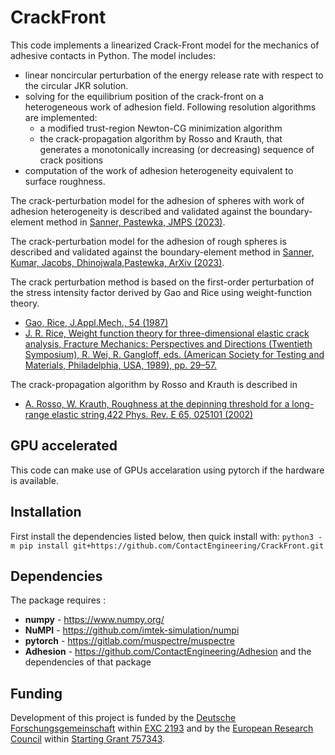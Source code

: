 CrackFront 
===========

This code implements a linearized Crack-Front model for the mechanics of adhesive contacts in Python.
The model includes: 
- linear noncircular perturbation of the energy release rate with respect to the circular JKR solution.
- solving for the equilibrium position of the crack-front on a heterogeneous work of adhesion field. Following resolution algorithms are implemented:
  - a modified trust-region Newton-CG minimization algorithm 
  - the crack-propagation algorithm by Rosso and Krauth, that generates a monotonically increasing (or decreasing) sequence of crack positions 
- computation of the work of adhesion heterogeneity equivalent to surface roughness.


The crack-perturbation model for the adhesion of spheres with work of adhesion heterogeneity is described and validated against the boundary-element method in 
[Sanner, Pastewka, JMPS (2023)](https://www.sciencedirect.com/science/article/pii/S0022509622000059).

The crack-perturbation model for the adhesion of rough spheres is described and validated against the boundary-element method in
[Sanner, Kumar, Jacobs, Dhinojwala,Pastewka, ArXiv (2023)]( 	
https://doi.org/10.48550/arXiv.2307.14233).


The crack perturbation method is based on the first-order perturbation of the stress intensity factor derived by Gao and Rice using weight-function theory. 
- [Gao, Rice, J.Appl.Mech., 54 (1987)](https://asmedigitalcollection.asme.org/appliedmechanics/article/54/3/627/423328/Nearly-Circular-Connections-of-Elastic-Half-Spaces) 
- [J. R. Rice, Weight function theory for three-dimensional elastic crack analysis, Fracture
Mechanics: Perspectives and Directions (Twentieth Symposium), R. Wei, R. Gangloff, eds.
(American Society for Testing and Materials, Philadelphia, USA, 1989), pp. 29–57.](https://www.astm.org/stp18819s.html)

The crack-propagation algorithm by Rosso and Krauth is described in 
- [A. Rosso, W. Krauth, Roughness at the depinning threshold for a long-range elastic string,422
Phys. Rev. E 65, 025101 (2002)](https://doi.org/10.1103/PhysRevE.65.025101)

GPU accelerated
---------------

This code can make use of GPUs accelaration using pytorch if the hardware is available.  

Installation
------------

First install the dependencies listed below, then quick install with: `python3 -m pip install git+https://github.com/ContactEngineering/CrackFront.git`


Dependencies
------------

The package requires :
- **numpy** - https://www.numpy.org/
- **NuMPI** - https://github.com/imtek-simulation/numpi
- **pytorch** - https://gitlab.com/muspectre/muspectre
- **Adhesion** - https://github.com/ContactEngineering/Adhesion and the dependencies of that package


Funding
-------

Development of this project is funded 
by the [Deutsche Forschungsgemeinschaft](https://www.dfg.de/en) within [EXC 2193](https://gepris.dfg.de/gepris/projekt/390951807)
and by the [European Research Council](https://erc.europa.eu) within [Starting Grant 757343](https://cordis.europa.eu/project/id/757343).